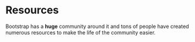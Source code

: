 # Resources

Bootstrap has a **huge** community around it and tons of people have created numerous resources to make the life of the community easier.